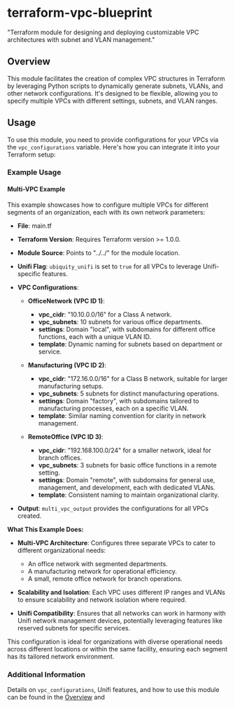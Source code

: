 <!-- BEGIN_TF_DOCS -->
# terraform-vpc-blueprint

"Terraform module for designing and deploying customizable VPC architectures with subnet and VLAN management."

## Overview

This module facilitates the creation of complex VPC structures in Terraform by leveraging Python scripts to dynamically generate subnets, VLANs, and other network configurations. It's designed to be flexible, allowing you to specify multiple VPCs with different settings, subnets, and VLAN ranges.

## Usage

To use this module, you need to provide configurations for your VPCs via the `vpc_configurations` variable. Here's how you can integrate it into your Terraform setup:

### Example Usage

#### Multi-VPC Example

This example showcases how to configure multiple VPCs for different segments of an organization, each with its own network parameters:

- **File**: main.tf

- **Terraform Version**: Requires Terraform version >= 1.0.0.

- **Module Source**: Points to "../../" for the module location.

- **Unifi Flag**: `ubiquity_unifi` is set to `true` for all VPCs to leverage Unifi-specific features.

- **VPC Configurations**:
  - **OfficeNetwork (VPC ID 1)**:
    - **vpc_cidr**: "10.10.0.0/16" for a Class A network.
    - **vpc_subnets**: 10 subnets for various office departments.
    - **settings**: Domain "local", with subdomains for different office functions, each with a unique VLAN ID.
    - **template**: Dynamic naming for subnets based on department or service.

  - **Manufacturing (VPC ID 2)**:
    - **vpc_cidr**: "172.16.0.0/16" for a Class B network, suitable for larger manufacturing setups.
    - **vpc_subnets**: 5 subnets for distinct manufacturing operations.
    - **settings**: Domain "factory", with subdomains tailored to manufacturing processes, each on a specific VLAN.
    - **template**: Similar naming convention for clarity in network management.

  - **RemoteOffice (VPC ID 3)**:
    - **vpc_cidr**: "192.168.100.0/24" for a smaller network, ideal for branch offices.
    - **vpc_subnets**: 3 subnets for basic office functions in a remote setting.
    - **settings**: Domain "remote", with subdomains for general use, management, and development, each with dedicated VLANs.
    - **template**: Consistent naming to maintain organizational clarity.

- **Output**: `multi_vpc_output` provides the configurations for all VPCs created.

**What This Example Does:**

- **Multi-VPC Architecture**: Configures three separate VPCs to cater to different organizational needs:
  - An office network with segmented departments.
  - A manufacturing network for operational efficiency.
  - A small, remote office network for branch operations.

- **Scalability and Isolation**: Each VPC uses different IP ranges and VLANs to ensure scalability and network isolation where required.

- **Unifi Compatibility**: Ensures that all networks can work in harmony with Unifi network management devices, potentially leveraging features like reserved subnets for specific services.

This configuration is ideal for organizations with diverse operational needs across different locations or within the same facility, ensuring each segment has its tailored network environment.

### Additional Information

Details on `vpc_configurations`, Unifi features, and how to use this module can be found in the [Overview](#overview) and 
<!-- END_TF_DOCS -->